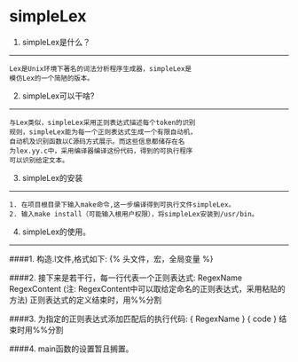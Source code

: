 simpleLex
=========
1. simpleLex是什么？
-------------------------
    Lex是Unix环境下著名的词法分析程序生成器，simpleLex是
    模仿Lex的一个简陋的版本。
    
2. simpleLex可以干啥?
-------------------------
    与Lex类似，simpleLex采用正则表达式描述每个token的识别  
    规则，simpleLex能为每一个正则表达式生成一个有限自动机， 
    自动机及识别函数以C源码方式展示。而这些信息都储存在名  
    为lex.yy.c中，采用编译器编译这份代码，得到的可执行程序  
    可以识别给定文本。

3. simpleLex的安装
-------------------------
    1. 在项目根目录下输入make命令,这一步编译得到可执行文件simpleLex。
    2. 输入make install（可能输入根用户权限），将simpleLex安装到/usr/bin。

4. simpleLex的使用。
----------------------------------
####1. 构造.l文件,格式如下: 
        {% 头文件，宏，全局变量 %} 
         
####2. 接下来是若干行，每一行代表一个正则表达式: 
        RegexName   RegexContent 
        (注: RegexContent中可以取给定命名的正则表达式，采用粘贴的方法) 
        正则表达式的定义结束时，用%%分割 

####3. 为指定的正则表达式添加匹配后的执行代码: 
        { RegexName } { code } 
        结束时用%%分割 

####4. main函数的设置暂且搁置。

